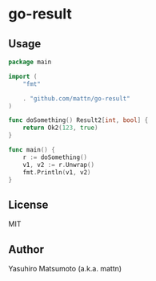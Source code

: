 # go-result

## Usage

```go
package main

import (
    "fmt"

    . "github.com/mattn/go-result"
)

func doSomething() Result2[int, bool] {
	return Ok2(123, true)
}

func main() {
	r := doSomething()
	v1, v2 := r.Unwrap()
    fmt.Println(v1, v2)
}
```

## License

MIT

## Author

Yasuhiro Matsumoto (a.k.a. mattn)
